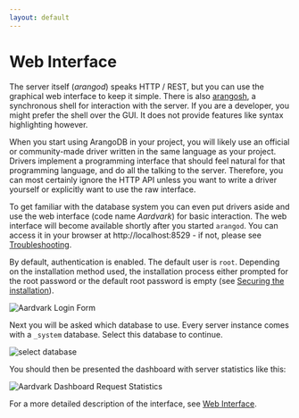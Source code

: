 ```yaml
---
layout: default
---
```

Web Interface
=============

The server itself (_arangod_) speaks HTTP / REST, but you can use the
graphical web interface to keep it simple. There is also
[arangosh](programs-arangosh-readme.html), a synchronous shell
for interaction with the server. If you are a developer, you might
prefer the shell over the GUI. It does not provide features like
syntax highlighting however.

When you start using ArangoDB in your project, you will likely use an official
or community-made driver written in the same language as your project. Drivers
implement a programming interface that should feel natural for that programming
language, and do all the talking to the server. Therefore, you can most certainly
ignore the HTTP API unless you want to write a driver yourself or explicitly
want to use the raw interface.

To get familiar with the database system you can even put drivers aside and
use the web interface (code name *Aardvark*) for basic interaction.
The web interface will become available shortly after you started `arangod`.
You can access it in your browser at http://localhost:8529 - if not, please
see [Troubleshooting](troubleshooting-readme.html).

By default, authentication is enabled. The default user is `root`.
Depending on the installation method used, the installation process either
prompted for the root password or the default root password is empty
(see [Securing the installation](Installation.md#securing-the-installation)).

![Aardvark Login Form](images/loginView.png)

Next you will be asked which database to use. Every server instance comes with
a `_system` database. Select this database to continue.

![select database](images/selectDBView.png)

You should then be presented the dashboard with server statistics like this:

![Aardvark Dashboard Request Statistics](images/dashboardView.png)

For a more detailed description of the interface, see [Web Interface](programs-web-interface-readme.html).

